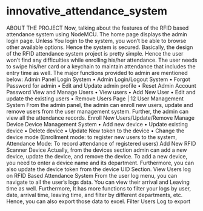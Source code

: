 # innovative_attendance_system
 ABOUT THE PROJECT Now, talking about the features of the RFID based attendance system using NodeMCU. The home page displays the admin login page. Unless You login to the system, you won’t be able to browse other available options. Hence the system is secured. Basically, the design of the RFID attendance system project is pretty simple. Hence the user won’t find any difficulties while enrolling his/her attendance. The user needs to swipe his/her card or a keychain to maintain attendance that includes the entry time as well. The major functions provided to admin are mentioned below: Admin Panel Login System • Admin Login/Logout System • Forgot Password for admin • Edit and Update admin profile • Reset Admin Account Password View and Manage Users • View users • Add New User • Edit and update the existing users • Remove Users  Page | 12  User Management System From the admin panel, the admin can enroll new users, update and remove users from the user management system. Further, the admin can view all the attendance records. Enroll New Users/Update/Remove  Manage Device Device Management System • Add new device • Update existing device • Delete device • Update New token to the device • Change the device mode (Enrollment mode: to register new users to the system, Attendance Mode: To record attendance of registered users)  Add New RFID Scanner Device Actually, from the devices section admin can add a new device, update the device, and remove the device. To add a new device, you need to enter a device name and its department. Furthermore, you can also update the device token from the device UID Section. View Users log on RFID Based Attendance System From the user log menu, you can navigate to all the user’s logs data. You can view their arrival and Leaving time as well. Furthermore, It has more functions to filter your logs by user, date, arrival time, leaving time, and filter by different departments, etc. Hence, you can also export those data to excel. Filter Users Log to export
